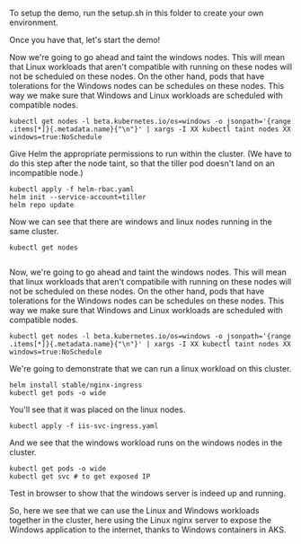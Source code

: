 
To setup the demo, run the setup.sh in this folder to create your own environment.

Once you have that, let's start the demo!

Now we're going to go ahead and taint the windows nodes. This will mean that Linux workloads that aren't compatible with running on these nodes will not be scheduled on these nodes. On the other hand, pods that have tolerations for the Windows nodes can be schedules on these nodes. This way we make sure that Windows and Linux workloads
are scheduled with compatible nodes.
```
kubectl get nodes -l beta.kubernetes.io/os=windows -o jsonpath='{range .items[*]}{.metadata.name}{"\n"}' | xargs -I XX kubectl taint nodes XX windows=true:NoSchedule
```
Give Helm the appropriate permissions to run within the cluster. (We have to do this step after the node taint, so that the tiller pod doesn't land on an incompatible node.)

```
kubectl apply -f helm-rbac.yaml
helm init --service-account=tiller
helm repo update
```

Now we can see that there are windows and linux nodes running in the same cluster.
```
kubectl get nodes


```

Now, we're going to go ahead and taint the windows nodes. This will mean that linux workloads that aren't compatibile with running on these nodes will not be scheduled on these nodes. On the other hand, pods that have tolerations for the Windows nodes can be schedules on these nodes. This way we make sure that Windows and Linux workloads are scheduled with compatible nodes.

```
kubectl get nodes -l beta.kubernetes.io/os=windows -o jsonpath='{range .items[*]}{.metadata.name}{"\n"}' | xargs -I XX kubectl taint nodes XX windows=true:NoSchedule
```

We're going to demonstrate that we can run a linux workload on this cluster.
```
helm install stable/nginx-ingress
kubectl get pods -o wide
```
You'll see that it was placed on the linux nodes.

```
kubectl apply -f iis-svc-ingress.yaml
```
And we see that the windows workload runs on the windows nodes in the cluster.

```
kubectl get pods -o wide
kubectl get svc # to get exposed IP
```

Test in browser to show that the windows server is indeed up and running.

So, here we see that we can use the Linux and Windows workloads together in the cluster, here using the Linux nginx server to expose the Windows application to the internet, thanks to Windows containers in AKS.
